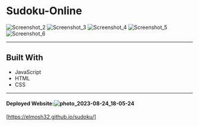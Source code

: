 # Sudoku-Online

![Screenshot_2](https://github.com/Elmosh32/sudoku/assets/61812199/8bc0a800-4b8a-43db-9b4c-bc179343d8b8)
![Screenshot_3](https://github.com/Elmosh32/sudoku/assets/61812199/48eb6d3d-af9b-4f96-92f2-4f0f90ba53de)
![Screenshot_4](https://github.com/Elmosh32/sudoku/assets/61812199/af99a9d2-6c0e-4fc9-9f22-077a4331d400)
![Screenshot_5](https://github.com/Elmosh32/sudoku/assets/61812199/841c499f-d5bf-45bf-a3b2-57fb949eee28)
![Screenshot_6](https://github.com/Elmosh32/sudoku/assets/61812199/2bbf8129-91fd-4898-bd46-a7a927014693)

---
## Built With
* JavaScript
* HTML
* CSS

---
#### Deployed Website:![photo_2023-08-24_18-05-24](https://github.com/Elmosh32/sudoku/assets/61812199/505c8989-d370-49ba-9566-737574b940ef)
[https://elmosh32.github.io/sudoku/]

